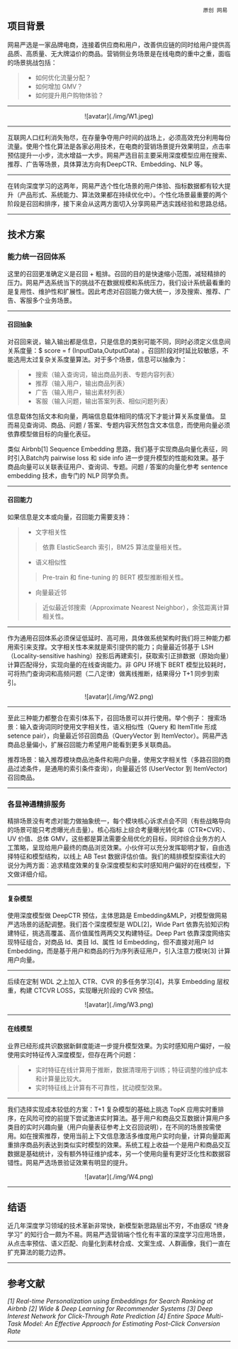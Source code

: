 <div style="float:right;"> <code> 原创 网易 </code> </div>


## 项目背景


网易严选是一家品牌电商，连接着供应商和用户，改善供应链的同时给用户提供高品质、高质量、无大牌溢价的商品。营销侧业务场景是在线电商的重中之重，面临的场景挑战包括：

> * 如何优化流量分配？
> * 如何增加 GMV？
> * 如何提升用户购物体验？

---


<center> ![avatar](./img/W1.jpeg) </center>


---

互联网人口红利消失殆尽，在存量争夺用户时间的战场上，必须高效充分利用每份流量。使用个性化算法是各家必用技术，在电商的营销场景提升效果明显，点击率预估提升一小步，流水增益一大步。网易严选目前主要采用深度模型应用在搜索、推荐、广告等场景，具体算法方向有DeepCTR、Embedding、NLP 等。

---

在转向深度学习的这两年，网易严选个性化场景的用户体验、指标数据都有较大提升（产品形式、系统能力、算法效果都在持续优化中）。个性化场景最重要的两个阶段是召回和排序，接下来会从这两方面切入分享网易严选实践经验和思路总结。

---


## 技术方案


### 能力统一召回体系

这里的召回更准确定义是召回 + 粗排。召回的目的是快速缩小范围，减轻精排的压力。网易严选系统当下的挑战不在数据规模和系统压力，我们设计系统最看重的是复用性、维护性和扩展性。因此考虑对召回能力做大统一，涉及搜索、推荐、广告、客服多个业务场景。

---

#### 召回抽象

对召回来说，输入输出都是信息，只是信息的类别可能不同，同时必须定义信息间关系度量：$ score = f (InputData,OutputData) 。召回阶段对时延比较敏感，不能选用太过复杂关系度量算法。对于多个场景，信息可以抽象为：
> * 搜索（输入查询词，输出商品列表、专题内容列表）
> * 推荐（输入用户，输出商品列表）
> * 广告（输入用户，输出素材列表）
> * 客服（输入问题，输出答案列表、相似问题列表）

信息载体包括文本和向量，两端信息载体相同的情况下才能计算关系度量值。 显而易见查询词、商品、问题 / 答案、专题内容天然包含文本信息，而使用向量必须依靠模型做目标的向量化表征。

类似 Airbnb[1] Sequence Embedding 思路，我们基于实现商品向量化表征，同时引入Batch内 pairwise loss 和 side info 进一步提升模型的性能和效果。基于商品向量可以关联表征用户、查询词、专题。问题 / 答案的向量化参考 sentence embedding 技术，由专门的 NLP 同学负责。



---

#### 召回能力

如果信息是文本或向量，召回能力需要支持：
> * 文字相关性
>> 依靠 ElasticSearch 索引，BM25 算法度量相关性。
> * 语义相似性
>> Pre-train 和 fine-tuning 的 BERT 模型推断相关性。
> * 向量最近邻
>> 近似最近邻搜索（Approximate Nearest Neighbor），余弦距离计算相关性。

---

作为通用召回体系必须保证低延时、高可用，具体做系统架构时我们将三种能力都用索引来支撑。文字相关性本来就是索引提供的能力；向量最近邻基于 LSH（Locality-sensitive hashing）投影后再建索引，获取索引正排数据（原始向量）计算匹配得分，实现向量的在线查询能力。非 GPU 环境下 BERT 模型比较耗时，可将热门查询词和高频问题（二八定律）做离线推断，结果得分 T+1 同步到索引。


<center>![avatar](./img/W2.png)</center>

---


至此三种能力都整合在索引体系下，召回场景可以并行使用。举个例子：
搜索场景：输入查询词同时使用文字相关性，语义相似性（Query 和 ItemTitle 形成 setence pair），向量最近邻召回商品（QueryVector 到 ItemVector）。网易严选商品总量偏小，扩展召回能力希望用户能看到更多关联商品。

推荐场景：输入推荐模块商品池条件和用户向量，使用文字相关性（多路召回的商品过滤条件，是通用的索引条件查询），向量最近邻 (UserVector 到 ItemVector) 召回商品。

---


### 各显神通精排服务


精排场景没有考虑对能力做抽象统一，每个模块核心诉求点会不同（有些战略导向的场景可能只考虑曝光点击量）。核心指标上综合考量曝光转化率（CTR*CVR）、UV 价值、总体 GMV，这些都是算法需要全局优化的目标，同时综合业务方的人工策略，呈现给用户最终的商品浏览效果。小伙伴可以充分发挥聪明才智，自由选择特征和模型结构，以线上 AB Test 数据评估价值。我们的精排模型探索往大的说分为两方面：追求精度效果的复杂深度模型和实时感知用户偏好的在线模型，下文做详细介绍。


---

#### 复杂模型

使用深度模型做 DeepCTR 预估，主体思路是 Embedding&MLP，对模型做网易严选场景的适配调整。我们首个深度模型是 WDL[2]，Wide Part 依靠先验知识构建特征，挑选高覆盖、高价值属性两两交叉构建特征。Deep Part 依靠深度网络实现特征组合，对商品 Id、类目 Id、属性 Id Embedding，但不直接对用户 Id Embedding，而是基于用户和商品的行为序列表征用户，引入注意力模块[3] 计算用户向量。

---

后续在定制 WDL 之上加入 CTR、CVR 的多任务学习[4]，共享 Embedding 层权重，构建 CTCVR LOSS，实现曝光阶段的 CVR 预估。


<center>![avatar](./img/W3.png)</center>

---

#### 在线模型

业界已经形成共识数据新鲜度能进一步提升模型效果。为实时感知用户偏好，一般使用实时特征传入深度模型，但存在两个问题：
> * 实时特征在线计算用于推断，数据清理用于训练；特征调整的维护成本和计算量比较大。
> * 实时特征线上计算有不可靠性，扰动模型效果。

---

我们选择实现成本较低的方案：T+1 复杂模型的基础上挑选 TopK 应用实时重排序，在风险可控的前提下尝试激进实时算法。基于用户和商品交互数据计算用户多类目的实时兴趣向量（用户向量表征参考上文召回说明），在不同的场景按需使用。如在搜索推荐，使用当前上下文信息激活多维度用户实时向量，计算向量距离重排序商品列表达到类似实时模型的效果。系统工程上收益一个是用户和商品交互数据是基础统计，没有额外特征维护成本，另一个使用向量有更好泛化性和数据容错性。网易严选场景验证效果有明显的提升。

<center>![avatar](./img/W4.png)</center>

---

## 结语

近几年深度学习领域的技术革新非常快，新模型新思路层出不穷，不由感叹 “终身学习” 的知行合一颇为不易。网易严选营销端个性化有丰富的深度学习应用场景，从点击率预估、语义匹配、向量化到素材合成、文案生成、人群画像，我们一直在扩充算法的能力边界。

---

## 参考文献

*[1] Real-time Personalization using Embeddings for Search Ranking at Airbnb
[2] Wide & Deep Learning for Recommender Systems
[3] Deep Interest Network for Click-Through Rate Prediction
[4] Entire Space Multi-Task Model: An Effective Approach for Estimating Post-Click Conversion Rate*

---
